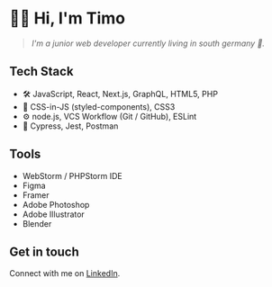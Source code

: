 # 👋🏻 Hi, I'm Timo
> _I'm a junior web developer currently living in south germany 🥨._


## Tech Stack
- 🛠 JavaScript, React, Next.js, GraphQL, HTML5, PHP
- 💅 CSS-in-JS (styled-components), CSS3
- ⚙️ node.js, VCS Workflow (Git / GitHub), ESLint
- 🔬 Cypress, Jest, Postman

## Tools
- WebStorm / PHPStorm IDE
- Figma
- Framer
- Adobe Photoshop
- Adobe Illustrator
- Blender

## Get in touch
Connect with me on [LinkedIn](https://www.linkedin.com/in/timo-h%C3%B6hlich-br3zn/).

<!--
**br3zn/br3zn** is a ✨ _special_ ✨ repository because its `README.md` (this file) appears on your GitHub profile.

Here are some ideas to get you started:

- 🔭 I’m currently working on ...
- 🌱 I’m currently learning ...
- 👯 I’m looking to collaborate on ...
- 🤔 I’m looking for help with ...
- 💬 Ask me about ...
- 📫 How to reach me: ...
- 😄 Pronouns: ...
- ⚡ Fun fact: ...
-->

